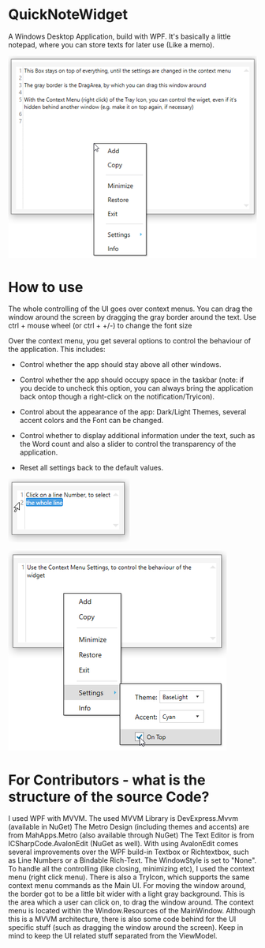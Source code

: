 # QuickNoteWidget
A Windows Desktop Application, build with WPF. It's basically a little notepad, where you can store texts for later use (Like a memo). 

![preview](https://github.com/al-develop/QuickNoteWidget/blob/master/QuickNote%201.png)

# How to use
The whole controlling of the UI goes over context menus. 
You can drag the window around the screen by dragging the gray border around the text.
Use ctrl + mouse wheel (or ctrl + +/-) to change the font size

Over the context menu, you get several options to control the behaviour of the application.
This includes: 
- Control whether the app should stay above all other windows.

- Control whether the app should occupy space in the taskbar (note: if you decide to uncheck this option, you can always bring the application back ontop though a right-click on the notification/Tryicon).

- Control about the appearance of the app: Dark/Light Themes, several accent colors and the Font can be changed.

- Control whether to display additional information under the text, such as the Word count and also a slider to control the transparency of the application.

- Reset all settings back to the default values.


![preview](https://github.com/al-develop/QuickNoteWidget/blob/master/QuickNote%202.png)

![preview](https://github.com/al-develop/QuickNoteWidget/blob/master/QuickNote%203.png)


# For Contributors - what is the structure of the source Code?
I used WPF with MVVM. The used MVVM Library is DevExpress.Mvvm (available in NuGet)
The Metro Design (including themes and accents) are from MahApps.Metro (also available through NuGet)
The Text Editor is from ICSharpCode.AvalonEdit (NuGet as well). With using AvalonEdit comes several improvements over the WPF build-in Textbox or Richtextbox, such as Line Numbers or a Bindable Rich-Text.
The WindowStyle is set to "None". To handle all the controlling (like closing, minimizing etc), I used the context menu (right click menu). 
There is also a TryIcon, which supports the same context menu commands as the Main UI.
For moving the window around, the border got to be a little bit wider with a light gray background. This is the area which a user can click on, to drag the window around.
The context menu is located within the Window.Resources of the MainWindow.
Although this is a MVVM architecture, there is also some code behind for the UI specific stuff (such as dragging the window around the screen).
Keep in mind to keep the UI related stuff separated from the ViewModel.
